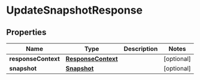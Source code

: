 

# UpdateSnapshotResponse


## Properties

| Name | Type | Description | Notes |
|------------ | ------------- | ------------- | -------------|
|**responseContext** | [**ResponseContext**](ResponseContext.md) |  |  [optional] |
|**snapshot** | [**Snapshot**](Snapshot.md) |  |  [optional] |



